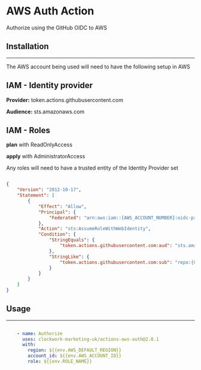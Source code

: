 # AWS Auth Action

Authorize using the GitHub OIDC to AWS

## Installation

---

The AWS account being used will need to have the following setup in AWS

## IAM - Identity provider

**Provider:** token.actions.githubusercontent.com

**Audience:** sts.amazonaws.com

## IAM - Roles

**plan** with ReadOnlyAccess

**apply** with AdministratorAccess

Any roles will need to have a trusted entity of the Identity Provider set

```json

{
    "Version": "2012-10-17",
    "Statement": [
        {
            "Effect": "Allow",
            "Principal": {
                "Federated": "arn:aws:iam::{AWS_ACCOUNT_NUMBER}:oidc-provider/token.actions.githubusercontent.com"
            },
            "Action": "sts:AssumeRoleWithWebIdentity",
            "Condition": {
                "StringEquals": {
                    "token.actions.githubusercontent.com:aud": "sts.amazonaws.com"
                },
                "StringLike": {
                    "token.actions.githubusercontent.com:sub": "repo:{GITHUB_ORG_NAME}/*:*"
                }
            }
        }
    ]
}

```

## Usage
----

```yaml

    - name: Authorize
      uses: clockwork-marketing-uk/actions-aws-auth@2.0.1
      with:
        region: ${{env.AWS_DEFAULT_REGION}}
        account_id: ${{env.AWS_ACCOUNT_ID}}
        role: ${{env.ROLE_NAME}}

```
